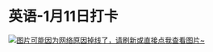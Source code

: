 # 英语-1月11日打卡

[![图片可能因为网络原因掉线了，请刷新或直接点我查看图片~](https://cdn.jsdelivr.net/gh/ylsislove/image-home/test/20210111235608.jpg)](https://cdn.jsdelivr.net/gh/ylsislove/image-home/test/20210111235608.jpg)
